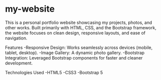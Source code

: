 # my-website
This is a personal portfolio website showcasing my projects, photos, and other works. Built primarily with HTML, CSS, and the Bootstrap framework, the website focuses on clean design, responsive layouts, and ease of navigation.

Features
-Responsive Design: Works seamlessly across devices (mobile, tablet, desktop).
-Image Gallery: A dynamic photo gallery.
-Bootstrap Integration: Leveraged Bootstrap components for faster and cleaner development.

Technologies Used
-HTML5
-CSS3
-Bootstrap 5

